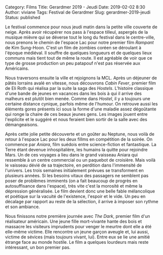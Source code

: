 Category: Films
Title: Gerardmer 2019 - Jeudi
Date: 2019-02-02 8:30
Author: viviane
Tags: Festival de Gerardmer
Slug: gerardmer-2019-jeudi
Status: published

Le festival commence pour nous jeudi matin dans la petite ville couverte de neige. Après avoir récupérer nos pass à l'espace tilleul, aspergés de la musique mièvre qui se déverse tout le long du festival dans le centre-ville, nous prenons le chemin de l'espace Lac pour notre premier film *Rampant* de Kim Sung-Hoon. C'est un film de zombies coréen se déroulant à l'époque médiéval. Il souffre de quelques longueurs et de quelques lieux communs mais tient tout de même la route. Il est agréable de voir que ce type de grosse production un peu patapouf n'est pas réservée aux Américains.

Nous traversons ensuite la ville et rejoignons la MCL. Après un déjeuner de pâtés lorrains avalé en vitesse, nous découvrons *Cabin Fever*, premier film de Eli Roth qui réalisa par la suite la saga des *Hostels*. L'histoire classique d'une bande de jeunes en vacances dans les bois à qui il arrive des malheurs est plutôt bien menée. Comme dans *Hostel*, il y a toujours une certaine distance cynique, parfois même de l'humour. On retrouve aussi les éléments gores présents ici sous la forme d'une maladie assez dégoûtante qui ronge la chaire de ces beaux jeunes gens. Les images jouent entre l'explicite et le suggéré et nous feraient bien sortir de la salle avec des démangeaisons.

Après cette jolie petite découverte et un goûter au Neptune, nous voilà de retour à l'espace Lac pour les deux fillms en compétition de la soirée. On commence par *Aniara*, film suédois entre science-fiction et fantastique. La Terre étant devenue inhospitalière, les humains la quitte pour rejoindre Mars. Un de ces voyages a lieu dans le grand vaisseau Aniara qui ressemble à un centre commercial ou un paquebot de croisière. Mais voilà le vaisseau dévié de sa trajectoire, en perdition dans l'immensité de l'univers. Les trois semaines initialement prévues se transforment en plusieurs années. Si les besoins vitaux des passagers ne semblent pas poser de problèmes imminents (on a fait beaucoup de progrès en autosuffisance dans l'espace), très vite c'est la morosité et même la dépression généralisée. Le film devient donc une belle fable mélancolique et poétique sur la vacuité de l'existence, l'espoir et le vide. Un peu en décalage par rapport au reste de la sélection, il arrive à imposer son rythme et son ambiance.

Nous finissons notre première journée avec *The Dark*, premier film d'un réalisateur américain. Une jeune fille mort-vivante hante des bois et massacre les visiteurs imprudents pour venger le meurtre dont elle a été elle-même victime. Elle rencontre un jeune garçon aveugle et, lui aussi, victime de sévices (mais toujours vivant, lui). Entre eux se lie une amitié étrange face au monde hostile. Le film a quelques lourdeurs mais reste intéressant, un bon premier pas. 
